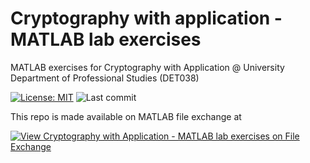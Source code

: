 # Cryptography with application - MATLAB lab exercises
MATLAB exercises for Cryptography with Application @ University Department of Professional Studies (DET038)

[![License: MIT](https://img.shields.io/github/license/soss-stem/applied-cryptography-labs)](https://github.com/soss-stem/applied-cryptography-labs/blob/master/LICENSE.md) 
![Last commit](https://img.shields.io/github/last-commit/soss-stem/applied-cryptography-labs)

This repo is made available on MATLAB file exchange at

[![View Cryptography with Application - MATLAB lab exercises on File Exchange](https://www.mathworks.com/matlabcentral/images/matlab-file-exchange.svg)](https://www.mathworks.com/matlabcentral/fileexchange/92333-cryptography-with-application-matlab-lab-exercises)
